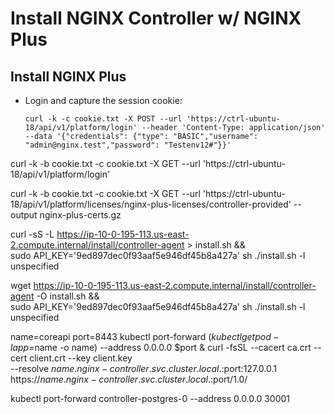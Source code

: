 # Install NGINX Controller w/ NGINX Plus

## Install NGINX Plus

- Login and capture the session cookie:
  ```
  curl -k -c cookie.txt -X POST --url 'https://ctrl-ubuntu-18/api/v1/platform/login' --header 'Content-Type: application/json' --data '{"credentials": {"type": "BASIC","username": "admin@nginx.test","password": "Testenv12#"}}'
  ```

curl -k -b cookie.txt -c cookie.txt -X GET --url 'https://ctrl-ubuntu-18/api/v1/platform/login'


curl -k -b cookie.txt -c cookie.txt -X GET --url 'https://ctrl-ubuntu-18/api/v1/platform/licenses/nginx-plus-licenses/controller-provided' --output nginx-plus-certs.gz


curl -sS -L https://ip-10-0-195-113.us-east-2.compute.internal/install/controller-agent > install.sh && \
sudo API_KEY='9ed897dec0f93aaf5e946df45b8a427a' sh ./install.sh -l unspecified

wget https://ip-10-0-195-113.us-east-2.compute.internal/install/controller-agent -O install.sh && \
sudo API_KEY='9ed897dec0f93aaf5e946df45b8a427a' sh ./install.sh -l unspecified


name=coreapi
port=8443
kubectl port-forward $(kubectl get pod -l app=$name -o name) --address 0.0.0.0 $port &
curl -fsSL --cacert ca.crt --cert client.crt --key client.key \
  --resolve $name.nginx-controller.svc.cluster.local.:$port:127.0.0.1 \
  https://$name.nginx-controller.svc.cluster.local.:$port/1.0/


kubectl port-forward controller-postgres-0 --address 0.0.0.0 30001